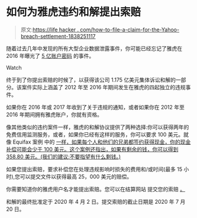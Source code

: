 # 如何为雅虎违约和解提出索赔

> 原文:[https://life hacker . com/how-to-file-a-claim-for-the-Yahoo-breach-settlement-1838251117](https://lifehacker.com/how-to-file-a-claim-for-the-yahoo-breach-settlement-1838251117)

随着过去几年中发现的所有大型企业数据泄露事件，你可能已经忘记了雅虎在 2016 年曝光了 [5 亿账户密码](https://lifehacker.com/500-million-yahoo-accounts-hacked-change-your-password-1786958537) 的事件。

Watch

终于到了你提出索赔的时候了，以获得该公司 1.175 亿美元集体诉讼和解的一部分。该案件实际上涵盖了 2012 年至 2016 年期间发生在雅虎的四起独立的违规事件。

如果你在 2016 年或 2017 年收到了关于违规的通知，或者如果你在 2012 年至 2016 年期间拥有雅虎账户，你就有资格。

像其他类似的违约案件一样，雅虎的和解协议提供了两种选择:你可以获得两年的免费信用监测服务，或者，如果你已经有这样的服务，你可以要求 100 美元。就像 Equifax 案例 中的 [一样，如果每个人和他们的兄弟都签约获得现金，你的现金补偿可能会少于 100 美元。这个案例还指出，如果有剩余的钱，你可以得到 358.80 美元。(我们的建议:不要指望有什么剩钱。)](https://twocents.lifehacker.com/why-you-might-not-get-125-in-equifax-settlement-money-1836788283?_ga=2.34413794.2134015256.1568056570-615946539.1557426350)

如果您提出索赔，要求补偿您在处理违规影响时损失的费用和/或时间(最多 15 小时),您可以提交文件以获得最高 25，000 美元的赔偿。

你需要知道你的雅虎用户名才能提出索赔。您可以在结算网站 提交您的索赔 [。](https://yahoodatabreachsettlement.com/en)

和解的最终批准定于 2020 年 4 月 2 日。提交索赔的截止日期是 2020 年 7 月 20 日。